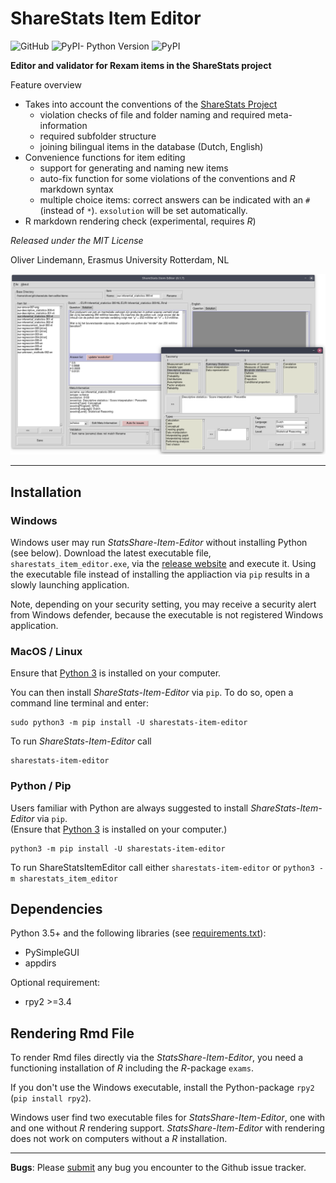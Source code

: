 # ShareStats Item Editor

![GitHub](https://img.shields.io/github/license/essb-mt-section/sharestats-item-editor?style=flat) 
![PyPI- Python Version](https://img.shields.io/pypi/pyversions/sharestats-item-editor?style=flat) 
![PyPI](https://img.shields.io/pypi/v/sharestats-item-editor?style=flat)

**Editor and validator for Rexam items in the ShareStats project**

Feature overview

* Takes into account the conventions of the [ShareStats Project](https://github.com/ShareStats) 
    * violation checks of file and folder naming and required meta-information 
    * required subfolder structure
    * joining bilingual items in the database (Dutch, English)
* Convenience functions for item editing
    * support for generating and naming new items
    * auto-fix function for some violations of the conventions and *R*  
      markdown syntax
    * multiple choice items: correct answers can be indicated with an `#` 
      (instead of `*`). `exsolution` will be set automatically.
* R markdown rendering check (experimental, requires *R*)


*Released under the MIT License*

Oliver Lindemann, Erasmus University Rotterdam, NL


![screenshot](https://raw.githubusercontent.com/essb-mt-section/sharestats-item-editor/main/picts/screenshot.png)

---

## Installation

### Windows

Windows user may run *StatsShare-Item-Editor* without installing Python (see below). 
Download the latest executable file, `sharestats_item_editor.exe`, via the
[release website](https://github.com/essb-mt-section/sharestats-item-editor/releases/latest)
and execute it. Using the executable file instead of installing the appliaction 
via `pip` results in a slowly launching application.

Note, depending on your security setting, you may receive a security alert 
from Windows defender, because the executable is not registered Windows 
application. 

### MacOS / Linux

Ensure that [Python 3](https://python.land/installing-python) is installed on your 
computer. 

You can then install *ShareStats-Item-Editor* via `pip`. To do so, open a command line terminal and enter:
```
sudo python3 -m pip install -U sharestats-item-editor
```

To run *ShareStats-Item-Editor* call
```
sharestats-item-editor
```

### Python / Pip

Users familiar with Python are always suggested to install *ShareStats-Item-Editor* via `pip`.  
(Ensure that [Python 3](https://python.land/installing-python) is installed on your
computer.) 

```
python3 -m pip install -U sharestats-item-editor
```

To run ShareStatsItemEditor call either `sharestats-item-editor` or 
`python3 -m sharestats_item_editor`

## Dependencies

Python 3.5+ and the following libraries (see [requirements.txt](requirements.txt)):
* PySimpleGUI
* appdirs

Optional requirement:
* rpy2 >=3.4

## Rendering Rmd File

To render Rmd files directly via the *StatsShare-Item-Editor*, you need 
a functioning 
installation of *R* including the *R*-package `exams`. 

If you don't use the Windows executable, install the Python-package `rpy2` (`pip install rpy2`). 

Windows user find two executable files for *StatsShare-Item-Editor*, one with
and one without *R* rendering support. *StatsShare-Item-Editor* with 
rendering does not work on computers  without a *R* installation.




---
**Bugs**: Please [submit](https://github.com/essb-mt-section/sharestats-item-editor/issues/new)
any bug you encounter to the Github issue tracker.
